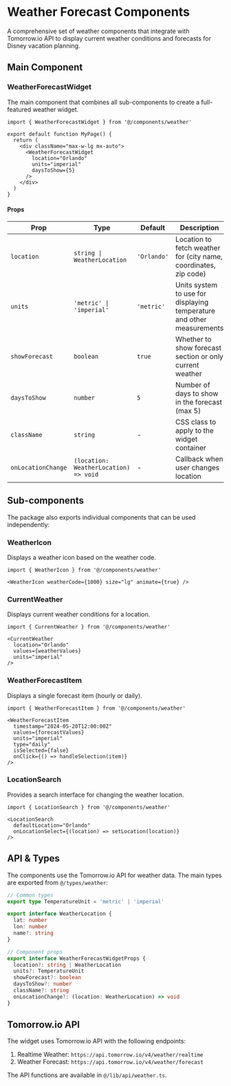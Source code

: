 # Weather Forecast Components

A comprehensive set of weather components that integrate with Tomorrow.io API to display current weather conditions and forecasts for Disney vacation planning.

## Main Component

### WeatherForecastWidget

The main component that combines all sub-components to create a full-featured weather widget.

```tsx
import { WeatherForecastWidget } from '@/components/weather'

export default function MyPage() {
  return (
    <div className="max-w-lg mx-auto">
      <WeatherForecastWidget
        location="Orlando"
        units="imperial"
        daysToShow={5}
      />
    </div>
  )
}
```

#### Props

| Prop | Type | Default | Description |
|------|------|---------|-------------|
| `location` | `string \| WeatherLocation` | `'Orlando'` | Location to fetch weather for (city name, coordinates, zip code) |
| `units` | `'metric' \| 'imperial'` | `'metric'` | Units system to use for displaying temperature and other measurements |
| `showForecast` | `boolean` | `true` | Whether to show forecast section or only current weather |
| `daysToShow` | `number` | `5` | Number of days to show in the forecast (max 5) |
| `className` | `string` | - | CSS class to apply to the widget container |
| `onLocationChange` | `(location: WeatherLocation) => void` | - | Callback when user changes location |

## Sub-components

The package also exports individual components that can be used independently:

### WeatherIcon

Displays a weather icon based on the weather code.

```tsx
import { WeatherIcon } from '@/components/weather'

<WeatherIcon weatherCode={1000} size="lg" animate={true} />
```

### CurrentWeather

Displays current weather conditions for a location.

```tsx
import { CurrentWeather } from '@/components/weather'

<CurrentWeather
  location="Orlando"
  values={weatherValues}
  units="imperial"
/>
```

### WeatherForecastItem

Displays a single forecast item (hourly or daily).

```tsx
import { WeatherForecastItem } from '@/components/weather'

<WeatherForecastItem
  timestamp="2024-05-20T12:00:00Z"
  values={forecastValues}
  units="imperial"
  type="daily"
  isSelected={false}
  onClick={() => handleSelection(item)}
/>
```

### LocationSearch

Provides a search interface for changing the weather location.

```tsx
import { LocationSearch } from '@/components/weather'

<LocationSearch
  defaultLocation="Orlando"
  onLocationSelect={(location) => setLocation(location)}
/>
```

## API & Types

The components use the Tomorrow.io API for weather data. The main types are exported from `@/types/weather`:

```typescript
// Common types
export type TemperatureUnit = 'metric' | 'imperial'

export interface WeatherLocation {
  lat: number
  lon: number
  name?: string
}

// Component props
export interface WeatherForecastWidgetProps {
  location?: string | WeatherLocation
  units?: TemperatureUnit
  showForecast?: boolean
  daysToShow?: number
  className?: string
  onLocationChange?: (location: WeatherLocation) => void
}
```

## Tomorrow.io API

The widget uses Tomorrow.io API with the following endpoints:

1. Realtime Weather: `https://api.tomorrow.io/v4/weather/realtime`
2. Weather Forecast: `https://api.tomorrow.io/v4/weather/forecast`

The API functions are available in `@/lib/api/weather.ts`.